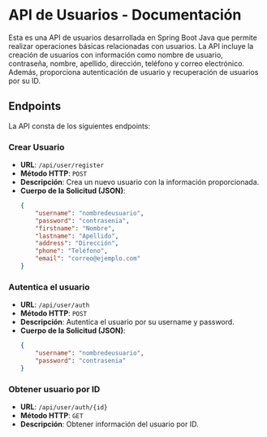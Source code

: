 # API de Usuarios - Documentación

Esta es una API de usuarios desarrollada en Spring Boot Java que permite realizar operaciones básicas relacionadas con usuarios. La API incluye la creación de usuarios con información como nombre de usuario, contraseña, nombre, apellido, dirección, teléfono y correo electrónico. Además, proporciona autenticación de usuario y recuperación de usuarios por su ID.

## Endpoints

La API consta de los siguientes endpoints:

### Crear Usuario

- **URL**: `/api/user/register`
- **Método HTTP**: `POST`
- **Descripción**: Crea un nuevo usuario con la información proporcionada.
- **Cuerpo de la Solicitud (JSON)**:
  ```json
  {
      "username": "nombredeusuario",
      "password": "contrasenia",
      "firstname": "Nombre",
      "lastname": "Apellido",
      "address": "Dirección",
      "phone": "Teléfono",
      "email": "correo@ejemplo.com"
  }

### Autentica el usuario

- **URL**: `/api/user/auth`
- **Método HTTP**: `POST`
- **Descripción**: Autentica el usuario por su username y password.
- **Cuerpo de la Solicitud (JSON)**:
  ```json
  {
      "username": "nombredeusuario",
      "password": "contrasenia"
  }

### Obtener usuario por ID

- **URL**: `/api/user/auth/{id}`
- **Método HTTP**: `GET`
- **Descripción**: Obtener información del usuario por ID.

